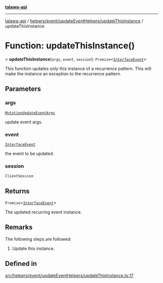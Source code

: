 [**talawa-api**](../../../../../README.md)

***

[talawa-api](../../../../../modules.md) / [helpers/event/updateEventHelpers/updateThisInstance](../README.md) / updateThisInstance

# Function: updateThisInstance()

\> **updateThisInstance**(`args`, `event`, `session`): `Promise`\<[`InterfaceEvent`](../../../../../models/Event/interfaces/InterfaceEvent.md)\>

This function updates only this instance of a recurrence pattern.
This will make the instance an exception to the recurrence pattern.

## Parameters

### args

[`MutationUpdateEventArgs`](../../../../../types/generatedGraphQLTypes/type-aliases/MutationUpdateEventArgs.md)

update event args.

### event

[`InterfaceEvent`](../../../../../models/Event/interfaces/InterfaceEvent.md)

the event to be updated.

### session

`ClientSession`

## Returns

`Promise`\<[`InterfaceEvent`](../../../../../models/Event/interfaces/InterfaceEvent.md)\>

The updated recurring event instance.

## Remarks

The following steps are followed:
1. Update this instance.

## Defined in

[src/helpers/event/updateEventHelpers/updateThisInstance.ts:17](https://github.com/PalisadoesFoundation/talawa-api/blob/6bd0fecc1032af2aa70d925c85724d9fec2350f9/src/helpers/event/updateEventHelpers/updateThisInstance.ts#L17)
